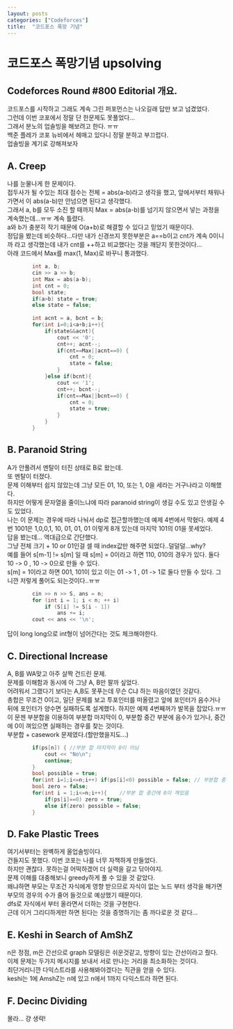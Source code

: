 ```yaml
---
layout: posts
categories: ["Codeforces"]
title:  "코드포스 폭망 기념"
---
```


코드포스 폭망기념 upsolving
===============================

## Codeforces Round #800 Editorial 개요.  
코드포스를 시작하고 그래도 계속 그린 퍼포먼스는 나오길래 답만 보고 넘겼었다.    
그런데 이번 코포에서 정말 단 한문제도 못풀었다...     
그래서 분노의 업솔빙을 해보려고 한다. ㅠㅠ    
백준 플레가 코포 뉴비에서 헤매고 있다니 정말 분하고 부끄럽다.    
업솔빙을 계기로 강해져보자     

## A. Creep
나를 눈물나게 한 문제이다.    
접두사가 될 수있는 최대 점수는 전체 = abs(a-b)라고 생각을 했고, 앞에서부터 채워나가면서 이 abs(a-b)만 안넘으면 된다고 생각했다.    
그래서 a, b를 모두 소진 할 때까지 Max = abs(a-b)를 넘기지 않으면서 넣는 과정을 계속했는데...ㅠㅠ 계속 틀렸다.    
a와 b가 충분히 작기 때문에 O(a+b)로 해결할 수 있다고 믿었기 때문이다.    
정답을 봤는데 비슷하다...다만 내가 신경쓰지 못한부분은 a==b이고 cnt가 계속 0이니까 라고 생각했는데 내가 cnt를 ++하고 비교했다는 것을 깨닫지 못한것이다...    
아래 코드에서 Max를 max(1, Max)로 바꾸니 통과했다.       
``` cpp
        int a, b;
        cin >> a >> b;
        int Max = abs(a-b);
        int cnt = 0;
        bool state;
        if(a>b) state = true;
        else state = false;
        
        int acnt = a, bcnt = b;
        for(int i=0;i<a+b;i++){
            if(state&&acnt){
                cout << '0';
                cnt++; acnt--;
                if(cnt==Max||acnt==0) {
                    cnt = 0;
                    state = false;
                }
            }else if(bcnt){
                cout << '1';
                cnt++; bcnt--;
                if(cnt==Max||bcnt==0) {
                    cnt = 0;
                    state = true;
                }
            }
        }
```
## B. Paranoid String
A가 안풀려서 멘탈이 터진 상태로 B로 왔는데.   
또 멘탈이 터졌다.     
문제 이해부터 쉽지 않았는데 그냥 모든 01, 10, 또는 1, 0을 세라는 거구나라고 이해했다.   
하지만 어떻게 문자열을 줄이느냐에 따라 paranoid string이 생길 수도 있고 안생길 수도 있었다.    
나는 이 문제는 경우에 따라 나눠서 dp로 접근할까했는데 예제 4번에서 막혔다. 예제 4번 1001은 1,0,0,1, 10, 01, 01, 01 이렇게 8개 있는데 마지막 101의 01을 못세었다.    
답을 봤는데... 역대급으로 간단했다.    
그냥 전체 크기 + 10 or 01인걸 셀 때 index값만 해주면 되었다..덜덜덜...why?     
예를 들어 s[m-1] != s[m] 일 때 s[m] = 0이라고 하면 110, 010의 경우가 있다. 둘다 10 -> 0 , 10 -> 0으로 만들 수 있다.    
s[m] = 1이라고 하면 001, 101이 있고 이는 01 -> 1 , 01 -> 1로 둘다 만들 수 있다. 그니깐 저렇게 풀어도 되는것이다..ㅠㅠ
``` cpp
        cin >> n >> S, ans = n;
		for (int i = 1; i < n; ++ i)
			if (S[i] != S[i - 1])
				ans += i;
		cout << ans << '\n';
```
답이 long long으로 int형이 넘어간다는 것도 체크해야한다.    

## C. Directional Increase
A, B를 WA맞고 아주 살짝 건드린 문제.    
문제를 이해함과 동시에 아 그냥 A, B만 팔까 싶었다.     
어려워서 그랬다기 보다는 A,B도 못푸는데 무슨 C냐 하는 마음이였던 것같다.    
총합은 무조건 0이고, 
일단 문제를 보고 투포인터를 떠올렸고 앞에 포인터가 음수거나 뒤에 포인터가 양수면 실패하도록 설계했다.
하지만 예제 4번째꺼가 발목을 잡았다.ㅠㅠ    
이 문젠 부분합을 이용하여 부분합 마지막이 0, 부분합 중간 부분에 음수가 있거나, 중간에 0이 껴있으면 실패하는 경우를 찾는 것이다.    
부분합 + casework 문제였다.(할만했을지도...)
```cpp
        if(ps[n]) { //부분 합 마지막이 0이 아님
            cout << "No\n";
            continue;
        }
        bool possible = true;
        for(int i=1;i<=n;i++) if(ps[i]<0) possible = false; // 부분합 중간에 음수가 있음
        bool zero = false;
        for(int i = 1;i<=n;i++){    //부분 합 중간에 0이 껴있음
            if(ps[i]==0) zero = true;
            else if(zero) possible = false;
        }
```


## D. Fake Plastic Trees
여기서부터는 완벽하게 올업솔빙이다.    
건들지도 못했다. 이번 코포는 나를 너무 자책하게 만들었다.    
하지만 괜찮다. 못하는걸 어떡하겠어 더 실력을 갈고 닦아야지.    
문제 이해를 대충해보니 greedy하게 풀 수 있을 것 같았다.    
왜냐하면 부모는 무조건 자식에게 영향 받으므로 자식이 없는 노드 부터 생각을 해가면 부모의 경우의 수가 줄어 들것으로 예상했기 때문이다.    
dfs로 자식에서 부터 올라면서 더하는 것을 구현한다.    
근데 이거 그리디하게만 하면 된다는 것을 증명하기는 좀 까다로운 것 같다...    

## E. Keshi in Search of AmShZ
n은 정점, m은 간선으로 graph 모델링은 쉬운것같고, 방향이 있는 간선이라고 줬다.    
이제 문제는 두가지 메시지를 보내서 서로 만나는 거리을 최소화하는 것이다.    
최단거리니깐 다익스트라를 사용해봐야겠다는 직관을 얻을 수 있다.    
keshi는 1에 AmshZ는 n에 있고 n에서 1까지 다익스트라 하면 된다.    

## F. Decinc Dividing
몰라... 걍 생략! 
